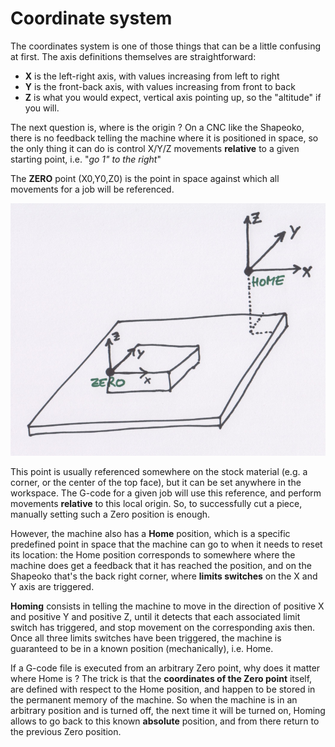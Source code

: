# Coordinate system

The coordinates system is one of those things that can be a little confusing at first. The axis definitions themselves are straightforward:

* **X** is the left-right axis, with values increasing from left to right
* **Y** is the front-back axis, with values increasing from front to back
* **Z** is what you would expect, vertical axis pointing up, so the "altitude" if you will.

The next question is, where is the origin ? On a CNC like the Shapeoko, there is no feedback telling the machine where it is positioned in space, so the only thing it can do is control X/Y/Z movements **relative** to a given starting point, i.e. "_go 1" to the right_"

The **ZERO** point \(X0,Y0,Z0\) is the point in space against which all movements for a job will be referenced.

![](.gitbook/assets/coordinate_system800.png)

This point is usually referenced somewhere on the stock material \(e.g. a corner, or the center of the top face\), but it can be set anywhere in the workspace. The G-code for a given job will use this reference, and perform movements **relative** to this local origin. So, to successfully cut a piece, manually setting such a Zero position is enough.

However, the machine also has a **Home** position, which is a specific predefined point in space that the machine can go to when it needs to reset its location: the Home position corresponds to somewhere where the machine does get a feedback that it has reached the position, and on the Shapeoko that's the back right corner, where **limits switches** on the X and Y axis are triggered. 

**Homing** consists in telling the machine to move in the direction of positive X and positive Y and positive Z, until it detects that each associated limit switch has triggered, and stop movement on the corresponding axis then. Once all three limits switches have been triggered, the machine is guaranteed to be in a known position \(mechanically\), i.e. Home. 

If a G-code file is executed from an arbitrary Zero point, why does it matter where Home is ? The trick is that the **coordinates of the Zero point** itself, are defined with respect to the Home position, and happen to be stored in the permanent memory of the machine. So when the machine is in an arbitrary position and is turned off, the next time it will be turned on, Homing allows to go back to this known **absolute** position, and from there return to the previous Zero position.

